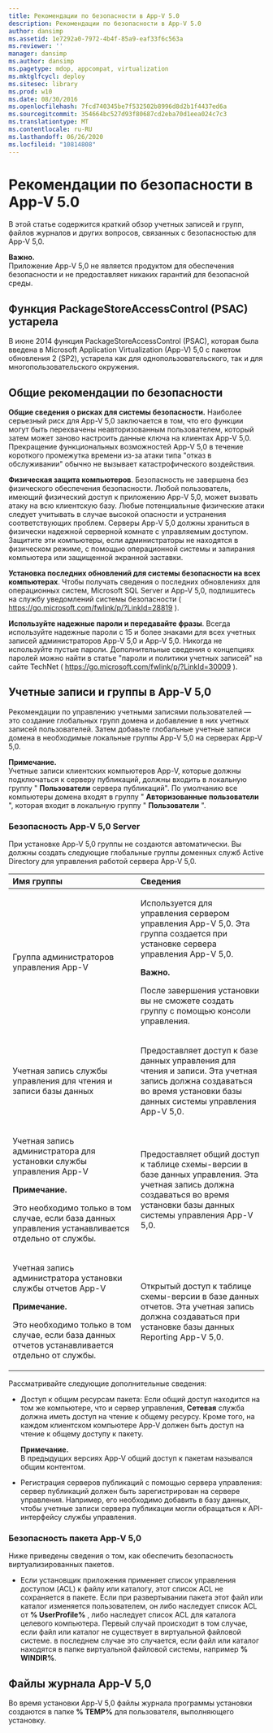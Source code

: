 ```yaml
---
title: Рекомендации по безопасности в App-V 5.0
description: Рекомендации по безопасности в App-V 5.0
author: dansimp
ms.assetid: 1e7292a0-7972-4b4f-85a9-eaf33f6c563a
ms.reviewer: ''
manager: dansimp
ms.author: dansimp
ms.pagetype: mdop, appcompat, virtualization
ms.mktglfcycl: deploy
ms.sitesec: library
ms.prod: w10
ms.date: 08/30/2016
ms.openlocfilehash: 7fcd740345be7f532502b8996d8d2b1f4437ed6a
ms.sourcegitcommit: 354664bc527d93f80687cd2eba70d1eea024c7c3
ms.translationtype: MT
ms.contentlocale: ru-RU
ms.lasthandoff: 06/26/2020
ms.locfileid: "10814808"
---
```

# Рекомендации по безопасности в App-V 5.0


В этой статье содержится краткий обзор учетных записей и групп, файлов журналов и других вопросов, связанных с безопасностью для App-V 5,0.

**Важно.**  
Приложение App-V 5,0 не является продуктом для обеспечения безопасности и не предоставляет никаких гарантий для безопасной среды.



## Функция PackageStoreAccessControl (PSAC) устарела


В июне 2014 функция PackageStoreAccessControl (PSAC), которая была введена в Microsoft Application Virtualization (App-V) 5,0 с пакетом обновления 2 (SP2), устарела как для однопользовательского, так и для многопользовательского окружения.

## Общие рекомендации по безопасности


**Общие сведения о рисках для системы безопасности.** Наиболее серьезный риск для App-V 5,0 заключается в том, что его функции могут быть перехвачены неавторизованным пользователем, который затем может заново настроить данные ключа на клиентах App-V 5,0. Прекращение функциональных возможностей App-V 5,0 в течение короткого промежутка времени из-за атаки типа "отказ в обслуживании" обычно не вызывает катастрофического воздействия.

**Физическая защита компьютеров**. Безопасность не завершена без физического обеспечения безопасности. Любой пользователь, имеющий физический доступ к приложению App-V 5,0, может вызвать атаку на всю клиентскую базу. Любые потенциальные физические атаки следует учитывать в случае высокой опасности и устранения соответствующих проблем. Серверы App-V 5,0 должны храниться в физически надежной серверной комнате с управляемым доступом. Защитите эти компьютеры, если администраторы не находятся в физическом режиме, с помощью операционной системы и запирания компьютера или защищенной экранной заставки.

**Установка последних обновлений для системы безопасности на всех компьютерах**. Чтобы получать сведения о последних обновлениях для операционных систем, Microsoft SQL Server и App-V 5,0, подпишитесь на службу уведомлений системы безопасности ( <https://go.microsoft.com/fwlink/p/?LinkId=28819> ).

**Используйте надежные пароли и передавайте фразы**. Всегда используйте надежные пароли с 15 и более знаками для всех учетных записей администраторов App-V 5,0 и App-V 5,0. Никогда не используйте пустые пароли. Дополнительные сведения о концепциях паролей можно найти в статье "пароли и политики учетных записей" на сайте TechNet ( <https://go.microsoft.com/fwlink/p/?LinkId=30009> ).

## Учетные записи и группы в App-V 5,0


Рекомендации по управлению учетными записями пользователей — это создание глобальных групп домена и добавление в них учетных записей пользователей. Затем добавьте глобальные учетные записи домена в необходимые локальные группы App-V 5,0 на серверах App-V 5,0.

**Примечание.**  
Учетные записи клиентских компьютеров App-V, которые должны подключаться к серверу публикаций, должны входить в локальную группу " **Пользователи** сервера публикаций". По умолчанию все компьютеры домена входят в группу " **Авторизованные пользователи** ", которая входит в локальную группу " **Пользователи** ".



### <a href="" id="-------------app-v-5-0-server-security"></a> Безопасность App-V 5,0 Server

При установке App-V 5,0 группы не создаются автоматически. Вы должны создать следующие глобальные группы доменных служб Active Directory для управления работой сервера App-V 5,0.

<table>
<colgroup>
<col width="50%" />
<col width="50%" />
</colgroup>
<thead>
<tr class="header">
<th align="left">Имя группы</th>
<th align="left">Сведения</th>
</tr>
</thead>
<tbody>
<tr class="odd">
<td align="left"><p>Группа администраторов управления App-V</p></td>
<td align="left"><p>Используется для управления сервером управления App-V 5,0. Эта группа создается при установке сервера управления App-V 5,0.</p>
<div class="alert">
<strong>Важно.</strong><br/><p>После завершения установки вы не сможете создать группу с помощью консоли управления.</p>
</div>
<div>

</div></td>
</tr>
<tr class="even">
<td align="left"><p>Учетная запись службы управления для чтения и записи базы данных</p></td>
<td align="left"><p>Предоставляет доступ к базе данных управления для чтения и записи. Эта учетная запись должна создаваться во время установки базы данных системы управления App-V 5,0.</p></td>
</tr>
<tr class="odd">
<td align="left"><p>Учетная запись администратора для установки службы управления App-V</p>
<div class="alert">
<strong>Примечание.</strong><br/><p>Это необходимо только в том случае, если база данных управления устанавливается отдельно от службы.</p>
</div>
<div>

</div></td>
<td align="left"><p>Предоставляет общий доступ к таблице схемы-версии в базе данных управления. Эта учетная запись должна создаваться во время установки базы данных системы управления App-V 5,0.</p></td>
</tr>
<tr class="even">
<td align="left"><p>Учетная запись администратора установки службы отчетов App-V</p>
<div class="alert">
<strong>Примечание.</strong><br/><p>Это необходимо только в том случае, если база данных отчетов устанавливается отдельно от службы.</p>
</div>
<div>

</div></td>
<td align="left"><p>Открытый доступ к таблице схемы-версии в базе данных отчетов. Эта учетная запись должна создаваться при установке базы данных Reporting App-V 5,0.</p></td>
</tr>
</tbody>
</table>



Рассматривайте следующие дополнительные сведения:

-   Доступ к общим ресурсам пакета: Если общий доступ находится на том же компьютере, что и сервер управления, **Сетевая** служба должна иметь доступ на чтение к общему ресурсу. Кроме того, на каждом клиентском компьютере App-V должен быть доступ на чтение к общему доступу к пакету.

    **Примечание.**  
    В предыдущих версиях App-V общий доступ к пакетам назывался общим контентом.



-   Регистрация серверов публикаций с помощью сервера управления: сервер публикаций должен быть зарегистрирован на сервере управления. Например, его необходимо добавить в базу данных, чтобы учетные записи сервера публикации могли обращаться к API-интерфейсу службы управления.

### <a href="" id="-------------app-v-5-0-package-security"></a> Безопасность пакета App-V 5,0

Ниже приведены сведения о том, как обеспечить безопасность виртуализированных пакетов.

-   Если установщик приложения применяет список управления доступом (ACL) к файлу или каталогу, этот список ACL не сохраняется в пакете. Если при развертывании пакета этот файл или каталог изменяется пользователем, он либо наследует список ACL от **% UserProfile%** , либо наследует список ACL для каталога целевого компьютера. Первый случай происходит в том случае, если файл или каталог не существует в виртуальной файловой системе. в последнем случае это случается, если файл или каталог находятся в папке виртуальной файловой системы, например **% WINDIR%**.

## <a href="" id="---------app-v-5-0-log-files"></a> Файлы журнала App-V 5,0


Во время установки App-V 5,0 файлы журнала программы установки создаются в папке **% TEMP%** для пользователя, выполняющего установку.

